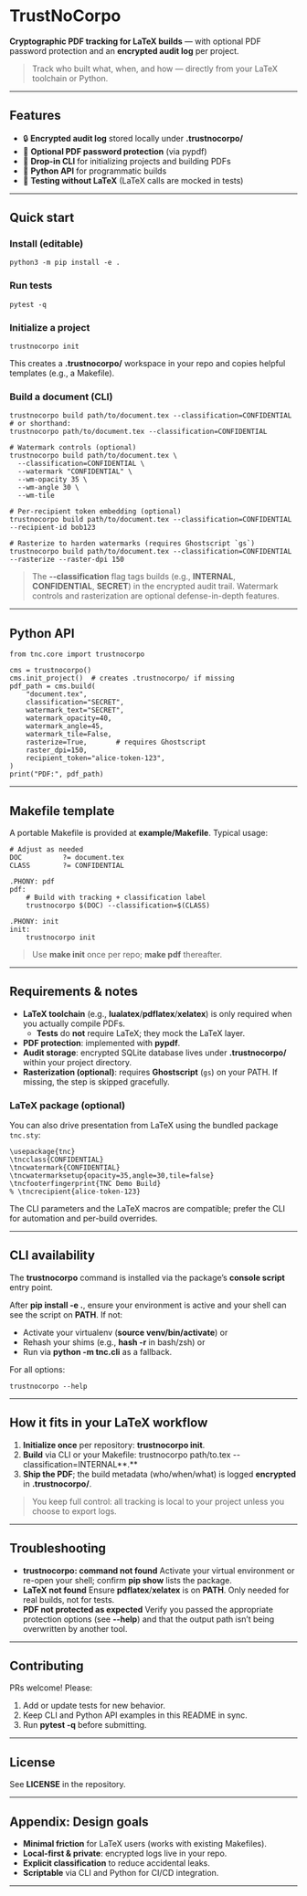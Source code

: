 

# **TrustNoCorpo**

**Cryptographic PDF tracking for LaTeX builds** — with optional PDF password protection and an **encrypted audit log** per project.

> Track who built what, when, and how — directly from your LaTeX toolchain or Python.

---

## **Features**

* 🔒 **Encrypted audit log** stored locally under **.trustnocorpo/**
* 🔐 **Optional PDF password protection** (via pypdf)
* 🧰 **Drop-in CLI** for initializing projects and building PDFs
* 🐍 **Python API** for programmatic builds
* 🧪 **Testing without LaTeX** (LaTeX calls are mocked in tests)

---

## **Quick start**

### **Install (editable)**

```
python3 -m pip install -e .
```

### **Run tests**

```
pytest -q
```

### **Initialize a project**

```
trustnocorpo init
```

This creates a **.trustnocorpo/** workspace in your repo and copies helpful templates (e.g., a Makefile).

### **Build a document (CLI)**

```
trustnocorpo build path/to/document.tex --classification=CONFIDENTIAL
# or shorthand:
trustnocorpo path/to/document.tex --classification=CONFIDENTIAL

# Watermark controls (optional)
trustnocorpo build path/to/document.tex \
  --classification=CONFIDENTIAL \
  --watermark "CONFIDENTIAL" \
  --wm-opacity 35 \
  --wm-angle 30 \
  --wm-tile

# Per-recipient token embedding (optional)
trustnocorpo build path/to/document.tex --classification=CONFIDENTIAL --recipient-id bob123

# Rasterize to harden watermarks (requires Ghostscript `gs`)
trustnocorpo build path/to/document.tex --classification=CONFIDENTIAL --rasterize --raster-dpi 150
```

> The **--classification** flag tags builds (e.g., **INTERNAL**, **CONFIDENTIAL**, **SECRET**) in the encrypted audit trail.
> Watermark controls and rasterization are optional defense-in-depth features.

---

## **Python API**

```
from tnc.core import trustnocorpo

cms = trustnocorpo()
cms.init_project()  # creates .trustnocorpo/ if missing
pdf_path = cms.build(
    "document.tex",
    classification="SECRET",
    watermark_text="SECRET",
    watermark_opacity=40,
    watermark_angle=45,
    watermark_tile=False,
    rasterize=True,       # requires Ghostscript
    raster_dpi=150,
    recipient_token="alice-token-123",
)
print("PDF:", pdf_path)
```

---

## **Makefile template**

A portable Makefile is provided at **example/Makefile**. Typical usage:

```
# Adjust as needed
DOC          ?= document.tex
CLASS        ?= CONFIDENTIAL

.PHONY: pdf
pdf:
	# Build with tracking + classification label
	trustnocorpo $(DOC) --classification=$(CLASS)

.PHONY: init
init:
	trustnocorpo init
```

> Use **make init** once per repo; **make pdf** thereafter.

---

## **Requirements & notes**

* **LaTeX toolchain** (e.g., **lualatex**/**pdflatex**/**xelatex**) is only required when you actually compile PDFs.
  * **Tests** do **not** require LaTeX; they mock the LaTeX layer.
* **PDF protection**: implemented with **pypdf**.
* **Audit storage**: encrypted SQLite database lives under **.trustnocorpo/** within your project directory.
* **Rasterization (optional)**: requires **Ghostscript** (`gs`) on your PATH. If missing, the step is skipped gracefully.

### LaTeX package (optional)

You can also drive presentation from LaTeX using the bundled package `tnc.sty`:

```
\usepackage{tnc}
\tncclass{CONFIDENTIAL}
\tncwatermark{CONFIDENTIAL}
\tncwatermarksetup{opacity=35,angle=30,tile=false}
\tncfooterfingerprint{TNC Demo Build}
% \tncrecipient{alice-token-123}
```

The CLI parameters and the LaTeX macros are compatible; prefer the CLI for automation and per-build overrides.

---

## **CLI availability**

The **trustnocorpo** command is installed via the package’s **console script** entry point.

After **pip install -e .**, ensure your environment is active and your shell can see the script on **PATH**. If not:

* Activate your virtualenv (**source venv/bin/activate**) or
* Rehash your shims (e.g., **hash -r** in bash/zsh) or
* Run via **python -m tnc.cli** as a fallback.

For all options:

```
trustnocorpo --help
```

---

## **How it fits in your LaTeX workflow**

1. **Initialize once** per repository: **trustnocorpo init**.
2. **Build** via CLI or your Makefile: trustnocorpo path/to.tex --classification=INTERNAL**.**
3. **Ship the PDF**; the build metadata (who/when/what) is logged **encrypted** in **.trustnocorpo/**.

> You keep full control: all tracking is local to your project unless you choose to export logs.

---

## **Troubleshooting**

* **trustnocorpo: command not found**
  Activate your virtual environment or re-open your shell; confirm **pip show** lists the package.
* **LaTeX not found**
  Ensure **pdflatex**/**xelatex** is on **PATH**. Only needed for real builds, not for tests.
* **PDF not protected as expected**
  Verify you passed the appropriate protection options (see **--help**) and that the output path isn’t being overwritten by another tool.

---

## **Contributing**

PRs welcome! Please:

1. Add or update tests for new behavior.
2. Keep CLI and Python API examples in this README in sync.
3. Run **pytest -q** before submitting.

---

## **License**

See **LICENSE** in the repository.

---

## **Appendix: Design goals**

* **Minimal friction** for LaTeX users (works with existing Makefiles).
* **Local-first & private**: encrypted logs live in your repo.
* **Explicit classification** to reduce accidental leaks.
* **Scriptable** via CLI and Python for CI/CD integration.

---
